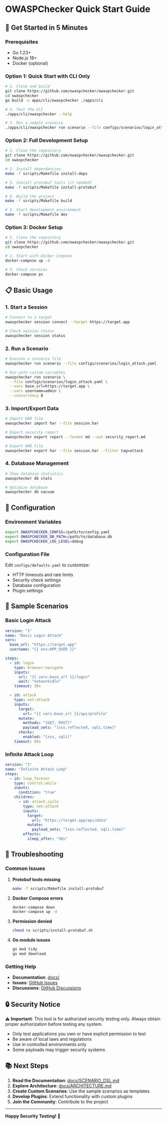 # OWASPChecker Quick Start Guide

## 🚀 Get Started in 5 Minutes

### Prerequisites

- Go 1.23+
- Node.js 18+
- Docker (optional)

### Option 1: Quick Start with CLI Only

```bash
# 1. Clone and build
git clone https://github.com/owaspchecker/owaspchecker.git
cd owaspchecker
go build -o apps/cli/owaspchecker ./apps/cli

# 2. Test the CLI
./apps/cli/owaspchecker --help

# 3. Run a sample scenario
./apps/cli/owaspchecker run scenario --file configs/scenarios/login_attack.yaml
```

### Option 2: Full Development Setup

```bash
# 1. Clone the repository
git clone https://github.com/owaspchecker/owaspchecker.git
cd owaspchecker

# 2. Install dependencies
make -f scripts/Makefile install-deps

# 3. Install protobuf tools (if needed)
make -f scripts/Makefile install-protobuf

# 4. Build the project
make -f scripts/Makefile build

# 5. Start development environment
make -f scripts/Makefile dev
```

### Option 3: Docker Setup

```bash
# 1. Clone the repository
git clone https://github.com/owaspchecker/owaspchecker.git
cd owaspchecker

# 2. Start with Docker Compose
docker-compose up -d

# 3. Check services
docker-compose ps
```

## 📋 Basic Usage

### 1. Start a Session

```bash
# Connect to a target
owaspchecker session connect --target https://target.app

# Check session status
owaspchecker session status
```

### 2. Run a Scenario

```bash
# Execute a scenario file
owaspchecker run scenario --file configs/scenarios/login_attack.yaml

# Run with custom variables
owaspchecker run scenario \
  --file configs/scenarios/login_attack.yaml \
  --vars base_url=https://target.app \
  --vars username=admin \
  --concurrency 8
```

### 3. Import/Export Data

```bash
# Import HAR file
owaspchecker import har --file session.har

# Export security report
owaspchecker export report --format md --out security_report.md

# Export HAR file
owaspchecker export har --file session.har --filter tag=attack
```

### 4. Database Management

```bash
# Show database statistics
owaspchecker db stats

# Optimize database
owaspchecker db vacuum
```

## 🔧 Configuration

### Environment Variables

```bash
export OWASPCHECKER_CONFIG=/path/to/config.yaml
export OWASPCHECKER_DB_PATH=/path/to/database.db
export OWASPCHECKER_LOG_LEVEL=debug
```

### Configuration File

Edit `configs/defaults.yaml` to customize:

- HTTP timeouts and rate limits
- Security check settings
- Database configuration
- Plugin settings

## 📝 Sample Scenarios

### Basic Login Attack

```yaml
version: "1"
name: "Basic Login Attack"
vars:
  base_url: "https://target.app"
  username: "{{ env:APP_USER }}"

steps:
  - id: login
    type: browser:navigate
    inputs:
      url: "{{ vars.base_url }}/login"
      wait: "networkidle"
    timeout: 30s

  - id: attack
    type: net:attack
    inputs:
      target:
        url: "{{ vars.base_url }}/api/profile"
      mutate:
        methods: "[GET, POST]"
        payload_sets: "[xss.reflected, sqli.time]"
      checks:
        enabled: "[xss, sqli]"
    timeout: 60s
```

### Infinite Attack Loop

```yaml
version: "1"
name: "Infinite Attack Loop"
steps:
  - id: loop_forever
    type: control:while
    inputs:
      condition: "true"
    children:
      - id: attack_cycle
        type: net:attack
        inputs:
          target:
            url: "https://target.app/api/data"
          mutate:
            payload_sets: "[xss.reflected, sqli.time]"
        effects:
          sleep_after: "30s"
```

## 🐛 Troubleshooting

### Common Issues

1. **Protobuf tools missing**
   ```bash
   make -f scripts/Makefile install-protobuf
   ```

2. **Docker Compose errors**
   ```bash
   docker-compose down
   docker-compose up -d
   ```

3. **Permission denied**
   ```bash
   chmod +x scripts/install-protobuf.sh
   ```

4. **Go module issues**
   ```bash
   go mod tidy
   go mod download
   ```

### Getting Help

- **Documentation**: [docs/](docs/)
- **Issues**: [GitHub Issues](https://github.com/owaspchecker/owaspchecker/issues)
- **Discussions**: [GitHub Discussions](https://github.com/owaspchecker/owaspchecker/discussions)

## 🔒 Security Notice

⚠️ **Important**: This tool is for authorized security testing only. Always obtain proper authorization before testing any system.

- Only test applications you own or have explicit permission to test
- Be aware of local laws and regulations
- Use in controlled environments only
- Some payloads may trigger security systems

## 📚 Next Steps

1. **Read the Documentation**: [docs/SCENARIO_DSL.md](docs/SCENARIO_DSL.md)
2. **Explore Architecture**: [docs/ARCHITECTURE.md](docs/ARCHITECTURE.md)
3. **Create Custom Scenarios**: Use the sample scenarios as templates
4. **Develop Plugins**: Extend functionality with custom plugins
5. **Join the Community**: Contribute to the project

---

**Happy Security Testing!** 🎯

